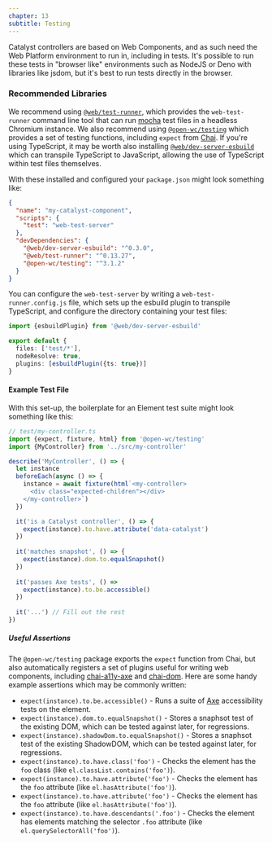 ```yaml
---
chapter: 13
subtitle: Testing
---
```


Catalyst controllers are based on Web Components, and as such need the Web Platform environment to run in, including in tests. It's possible to run these tests in "browser like" environments such as NodeJS or Deno with libraries like jsdom, but it's best to run tests directly in the browser.

### Recommended Libraries

We recommend using [`@web/test-runner`](https://modern-web.dev/docs/test-runner/overview/), which provides the `web-test-runner` command line tool that can run [mocha](https://mochajs.org/) test files in a headless Chromium instance. We also recommend using [`@open-wc/testing`](https://open-wc.org/docs/testing/testing-package/) which provides a set of testing functions, including `expect` from [Chai](https://www.chaijs.com/api/bdd/). If you're using TypeScript, it may be worth also installing [`@web/dev-server-esbuild`](https://modern-web.dev/docs/dev-server/overview/) which can transpile TypeScript to JavaScript, allowing the use of TypeScript within test files themselves.

With these installed and configured your `package.json` might look something like:

```json
{
  "name": "my-catalyst-component",
  "scripts": {
    "test": "web-test-server"
  },
  "devDependencies": {
    "@web/dev-server-esbuild": "^0.3.0",
    "@web/test-runner": "^0.13.27",
    "@open-wc/testing": "^3.1.2"
  }
}
```

You can configure the `web-test-server` by writing a `web-test-runner.config.js` file, which sets up the esbuild plugin to transpile TypeScript, and configure the directory containing your test files: 

```typescript
import {esbuildPlugin} from '@web/dev-server-esbuild'

export default {
  files: ['test/*'],
  nodeResolve: true,
  plugins: [esbuildPlugin({ts: true})]
}
```

#### Example Test File

With this set-up, the boilerplate for an Element test suite might look something like this:

```typescript
// test/my-controller.ts
import {expect, fixture, html} from '@open-wc/testing'
import {MyController} from '../src/my-controller'

describe('MyController', () => {
  let instance
  beforeEach(async () => {
    instance = await fixture(html`<my-controller>
      <div class="expected-children"></div>
    </my-controller>`)
  })

  it('is a Catalyst controller', () => {
    expect(instance).to.have.attribute('data-catalyst')
  })
  
  it('matches snapshot', () => {
    expect(instance).dom.to.equalSnapshot()
  })
  
  it('passes Axe tests', () => 
    expect(instance).to.be.accessible()
  })
  
  it('...') // Fill out the rest
})
```

##### Useful Assertions

The `@open-wc/testing` package exports the `expect` function from Chai, but also automatically registers a set of plugins useful for writing web components, including [chai-a11y-axe](https://www.npmjs.com/package/chai-a11y-axe) and [chai-dom](https://www.npmjs.com/package/chai-dom). Here are some handy example assertions which may be commonly written:


- `expect(instance).to.be.accessible()` - Runs a suite of [Axe](https://www.npmjs.com/package/axe) accessibility tests on the element.
- `expect(instance).dom.to.equalSnapshot()` - Stores a snaphsot test of the existing DOM, which can be tested against later, for regressions.
- `expect(instance).shadowDom.to.equalSnapshot()` - Stores a snaphsot test of the existing ShadowDOM, which can be tested against later, for regressions.
- `expect(instance).to.have.class('foo')` - Checks the element has the `foo` class (like `el.classList.contains('foo')`).
- `expect(instance).to.have.attribute('foo')` - Checks the element has the `foo` attribute (like `el.hasAttribute('foo')`).
- `expect(instance).to.have.attribute('foo')` - Checks the element has the `foo` attribute (like `el.hasAttribute('foo')`).
- `expect(instance).to.have.descendants('.foo')` - Checks the element has elements matching the selector `.foo` attribute (like `el.querySelectorAll('foo')`).

